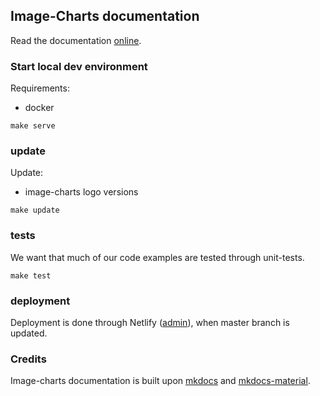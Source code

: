 Image-Charts documentation
--------------------------

Read the documentation [online](https://documentation.image-charts.com/).


### Start local dev environment

Requirements:
- docker

```
make serve
```

### update

Update:

- image-charts logo versions

```
make update
```

### tests

We want that much of our code examples are tested through unit-tests.

```
make test
```

### deployment

Deployment is done through Netlify ([admin](https://app.netlify.com/sites/image-charts-documentation/overview)), when master branch is updated.

### Credits

Image-charts documentation is built upon [mkdocs](https://www.mkdocs.org) and [mkdocs-material](https://github.com/squidfunk/mkdocs-material/).
